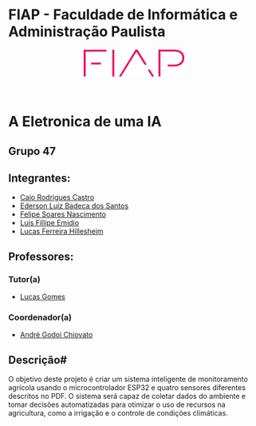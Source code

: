 # FIAP - Faculdade de Informática e Administração Paulista

<p align="center">
<a href= "https://www.fiap.com.br/"><img src="assets/logo-fiap.png" alt="FIAP - Faculdade de Informática e Administração Paulista" border="0" width=40% height=40%></a>
</p>

<br>
    
# A Eletronica de uma IA
    
## Grupo 47

## ‍Integrantes:
- [Caio Rodrigues Castro](https://www.linkedin.com/in/caiorcastro/)
- [Ederson Luiz Badeca dos Santos](https://www.linkedin.com/in/ederson-badeca/)
- [Felipe Soares Nascimento](https://www.linkedin.com/in/digitalmanagerfelipesoares/)
- [Luís Fillipe Emidio](https://www.linkedin.com/in/luisfuturist/)
- [Lucas Ferreira Hillesheim](https://www.linkedin.com/in/lfhillesheim/)

## ‍Professores:
### Tutor(a)
- [Lucas Gomes](https://www.linkedin.com/in/lucas-gomes-moreira-15a8452a/)
### Coordenador(a)
- [André Godoi Chiovato](https://www.linkedin.com/in/profandregodoi/)

## Descrição#

O objetivo deste projeto é criar um sistema inteligente de monitoramento agrícola usando o microcontrolador ESP32 e quatro sensores diferentes descritos no PDF. O sistema será capaz de coletar dados do ambiente e tomar decisões automatizadas para otimizar o uso de recursos na agricultura, como a irrigação e o controle de condições climáticas.
